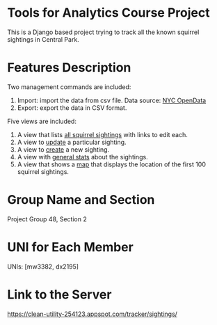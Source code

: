 # Tools for Analytics Course Project
This is a Django based project trying to track all the known squirrel sightings in Central Park.

# Features Description
Two management commands are included:
  1. Import: import the data from csv file. Data source: [NYC OpenData](https://data.cityofnewyork.us/Environment/2018-Central-Park-Squirrel-Census-Squirrel-Data/vfnx-vebw)
  2. Export: export the data in CSV format.

Five views are included:
  1. A view that lists [all squirrel sightings](https://clean-utility-254123.appspot.com/tracker/sightings/) with links to edit each.
  2. A view to [update](https://clean-utility-254123.appspot.com/tracker/sightings/37E-PM-1006-03/) a particular sighting.
  3. A view to [create](https://clean-utility-254123.appspot.com/tracker/sightings/add/) a new sighting.
  4. A view with [general stats](https://clean-utility-254123.appspot.com/tracker/sightings/stats/) about the sightings.
  5. A view that shows a [map](https://clean-utility-254123.appspot.com/tracker/map/) that displays the location of the first 100 squirrel sightings.

# Group Name and Section
Project Group 48, Section 2

# UNI for Each Member
UNIs: [mw3382, dx2195]

# Link to the Server
https://clean-utility-254123.appspot.com/tracker/sightings/ 
